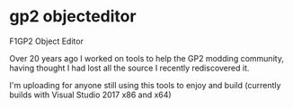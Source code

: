 # gp2 objecteditor

F1GP2 Object Editor

Over 20 years ago I worked on tools to help the GP2 modding community, having thought I had lost all the source I recently rediscovered it.

I'm uploading for anyone still using this tools to enjoy and build (currently builds with Visual Studio 2017 x86 and x64)
